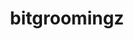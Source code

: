 ---
title: "bitgroomingz"
layout: cache
categories: [package, develop]
meta: {"compilers": ["gcc@11.4.0"], "num_specs": 37, "num_specs_by_stack": {"e4s": 3, "root": 37}, "oss": ["ubuntu22.04"], "platforms": ["linux"], "stacks": ["e4s", "root"], "targets": ["x86_64_v3"], "versions": ["2022-10-14"]}
spec_details: [{"compiler": "gcc@11.4.0", "hash": "2llkz7vnput4unyt2cdeuc5jkuw75xp5", "os": "ubuntu22.04", "platform": "linux", "size": "-", "stacks": ["root"], "target": "x86_64_v3", "variants": ["build_system=cmake", "build_type=Release", "generator=make", "~ipo", "+shared"], "versions": ["2022-10-14"]}, {"compiler": "gcc@11.4.0", "hash": "3itmefofuezkfmpxmmu52fscgbzg43k4", "os": "ubuntu22.04", "platform": "linux", "size": "-", "stacks": ["root"], "target": "x86_64_v3", "variants": ["build_system=cmake", "build_type=Release", "generator=make", "~ipo", "+shared"], "versions": ["2022-10-14"]}, {"compiler": "gcc@11.4.0", "hash": "4wr7huex3i2o7mvxaexevme5ptn4v4e5", "os": "ubuntu22.04", "platform": "linux", "size": "-", "stacks": ["root"], "target": "x86_64_v3", "variants": ["build_system=cmake", "build_type=Release", "generator=make", "~ipo", "+shared"], "versions": ["2022-10-14"]}, {"compiler": "gcc@11.4.0", "hash": "5mwg76dtbjpj77uqn7obhkbarv2i2wp3", "os": "ubuntu22.04", "platform": "linux", "size": "-", "stacks": ["root"], "target": "x86_64_v3", "variants": ["build_system=cmake", "build_type=Release", "generator=make", "~ipo", "+shared"], "versions": ["2022-10-14"]}, {"compiler": "gcc@11.4.0", "hash": "5w5viw5h7kmn6htkkxwtim3npicmrfox", "os": "ubuntu22.04", "platform": "linux", "size": "-", "stacks": ["root"], "target": "x86_64_v3", "variants": ["build_system=cmake", "build_type=Release", "generator=make", "~ipo", "+shared"], "versions": ["2022-10-14"]}, {"compiler": "gcc@11.4.0", "hash": "5zevot5mygbwt6w6fuofn6lwkrnllcpz", "os": "ubuntu22.04", "platform": "linux", "size": "-", "stacks": ["root"], "target": "x86_64_v3", "variants": ["build_system=cmake", "build_type=Release", "commit=a018b20cca9f7d6a5396ab36230e4be6ae1cb25b", "generator=make", "~ipo", "+shared"], "versions": ["2022-10-14"]}, {"compiler": "gcc@11.4.0", "hash": "all7jtmyhkqcz5niysppludryey5y6i6", "os": "ubuntu22.04", "platform": "linux", "size": "-", "stacks": ["root"], "target": "x86_64_v3", "variants": ["build_system=cmake", "build_type=Release", "commit=a018b20cca9f7d6a5396ab36230e4be6ae1cb25b", "generator=make", "~ipo", "+shared"], "versions": ["2022-10-14"]}, {"compiler": "gcc@11.4.0", "hash": "b55bvpthtlrtrxu26pn233hqkrqvh2hq", "os": "ubuntu22.04", "platform": "linux", "size": "-", "stacks": ["root"], "target": "x86_64_v3", "variants": ["build_system=cmake", "build_type=Release", "commit=a018b20cca9f7d6a5396ab36230e4be6ae1cb25b", "generator=make", "~ipo", "+shared"], "versions": ["2022-10-14"]}, {"compiler": "gcc@11.4.0", "hash": "dltu2jsem4zqrqd77b6khhwq4d4zhq5p", "os": "ubuntu22.04", "platform": "linux", "size": "-", "stacks": ["root"], "target": "x86_64_v3", "variants": ["build_system=cmake", "build_type=Release", "generator=make", "~ipo", "+shared"], "versions": ["2022-10-14"]}, {"compiler": "gcc@11.4.0", "hash": "fftbatcclv5rbqiq3bucl5kg62e2elc5", "os": "ubuntu22.04", "platform": "linux", "size": "-", "stacks": ["root"], "target": "x86_64_v3", "variants": ["build_system=cmake", "build_type=Release", "commit=a018b20cca9f7d6a5396ab36230e4be6ae1cb25b", "generator=make", "~ipo", "+shared"], "versions": ["2022-10-14"]}, {"compiler": "gcc@11.4.0", "hash": "fwhiksk3h3uwsv7va4dlagmeoy735w2o", "os": "ubuntu22.04", "platform": "linux", "size": "-", "stacks": ["root"], "target": "x86_64_v3", "variants": ["build_system=cmake", "build_type=Release", "generator=make", "~ipo", "+shared"], "versions": ["2022-10-14"]}, {"compiler": "gcc@11.4.0", "hash": "gownerb3xrwmd6fa4iqxtku2452zqwll", "os": "ubuntu22.04", "platform": "linux", "size": "-", "stacks": ["root"], "target": "x86_64_v3", "variants": ["build_system=cmake", "build_type=Release", "commit=a018b20cca9f7d6a5396ab36230e4be6ae1cb25b", "generator=make", "~ipo", "+shared"], "versions": ["2022-10-14"]}, {"compiler": "gcc@11.4.0", "hash": "h2quex6jcpsgc5ez3idd37jewkelu3dn", "os": "ubuntu22.04", "platform": "linux", "size": "-", "stacks": ["root"], "target": "x86_64_v3", "variants": ["build_system=cmake", "build_type=Release", "generator=make", "~ipo", "+shared"], "versions": ["2022-10-14"]}, {"compiler": "gcc@11.4.0", "hash": "hy2cksprynd2gupachubt6k2kxqsd7gx", "os": "ubuntu22.04", "platform": "linux", "size": "-", "stacks": ["root"], "target": "x86_64_v3", "variants": ["build_system=cmake", "build_type=Release", "commit=a018b20cca9f7d6a5396ab36230e4be6ae1cb25b", "generator=make", "~ipo", "+shared"], "versions": ["2022-10-14"]}, {"compiler": "gcc@11.4.0", "hash": "i7j4v7asscxzcyjr5uggzysar4ooi2vw", "os": "ubuntu22.04", "platform": "linux", "size": "-", "stacks": ["root"], "target": "x86_64_v3", "variants": ["build_system=cmake", "build_type=Release", "commit=a018b20cca9f7d6a5396ab36230e4be6ae1cb25b", "generator=make", "~ipo", "+shared"], "versions": ["2022-10-14"]}, {"compiler": "gcc@11.4.0", "hash": "j3dqargdricex65qfvl4usjnnveb2v44", "os": "ubuntu22.04", "platform": "linux", "size": "-", "stacks": ["root"], "target": "x86_64_v3", "variants": ["build_system=cmake", "build_type=Release", "generator=make", "~ipo", "+shared"], "versions": ["2022-10-14"]}, {"compiler": "gcc@11.4.0", "hash": "jtkd277ku7plvntib35shv3aimpqqc4n", "os": "ubuntu22.04", "platform": "linux", "size": "-", "stacks": ["root"], "target": "x86_64_v3", "variants": ["build_system=cmake", "build_type=Release", "generator=make", "~ipo", "+shared"], "versions": ["2022-10-14"]}, {"compiler": "gcc@11.4.0", "hash": "kikorueem23udj3fzt3kae3mtqu5afre", "os": "ubuntu22.04", "platform": "linux", "size": "-", "stacks": ["root"], "target": "x86_64_v3", "variants": ["build_system=cmake", "build_type=Release", "commit=a018b20cca9f7d6a5396ab36230e4be6ae1cb25b", "generator=make", "~ipo", "+shared"], "versions": ["2022-10-14"]}, {"compiler": "gcc@11.4.0", "hash": "kog5kxezlt2vwawuzqgl54fysbbhjzox", "os": "ubuntu22.04", "platform": "linux", "size": "-", "stacks": ["root"], "target": "x86_64_v3", "variants": ["build_system=cmake", "build_type=Release", "generator=make", "~ipo", "+shared"], "versions": ["2022-10-14"]}, {"compiler": "gcc@11.4.0", "hash": "kssg7zpr5nspbgux5y4ljdybcplzilbo", "os": "ubuntu22.04", "platform": "linux", "size": "-", "stacks": ["root"], "target": "x86_64_v3", "variants": ["build_system=cmake", "build_type=Release", "commit=a018b20cca9f7d6a5396ab36230e4be6ae1cb25b", "generator=make", "~ipo", "+shared"], "versions": ["2022-10-14"]}, {"compiler": "gcc@11.4.0", "hash": "laoa564bt4os4ujywgaqc4fqw5e4chz4", "os": "ubuntu22.04", "platform": "linux", "size": "-", "stacks": ["e4s", "root"], "target": "x86_64_v3", "variants": ["build_system=cmake", "build_type=Release", "commit=a018b20cca9f7d6a5396ab36230e4be6ae1cb25b", "generator=make", "~ipo", "+shared"], "versions": ["2022-10-14"]}, {"compiler": "gcc@11.4.0", "hash": "lle36qfulejv4fttfibseo7f6aplzihu", "os": "ubuntu22.04", "platform": "linux", "size": "-", "stacks": ["root"], "target": "x86_64_v3", "variants": ["build_system=cmake", "build_type=Release", "commit=a018b20cca9f7d6a5396ab36230e4be6ae1cb25b", "generator=make", "~ipo", "+shared"], "versions": ["2022-10-14"]}, {"compiler": "gcc@11.4.0", "hash": "lpkt26pyokoqvqybuqpskkccu4lo5ni6", "os": "ubuntu22.04", "platform": "linux", "size": "-", "stacks": ["e4s", "root"], "target": "x86_64_v3", "variants": ["build_system=cmake", "build_type=Release", "commit=a018b20cca9f7d6a5396ab36230e4be6ae1cb25b", "generator=make", "~ipo", "+shared"], "versions": ["2022-10-14"]}, {"compiler": "gcc@11.4.0", "hash": "m2ssx74nywrrv2prry6a7u3qmi4zu7vq", "os": "ubuntu22.04", "platform": "linux", "size": "-", "stacks": ["root"], "target": "x86_64_v3", "variants": ["build_system=cmake", "build_type=Release", "commit=a018b20cca9f7d6a5396ab36230e4be6ae1cb25b", "generator=make", "~ipo", "+shared"], "versions": ["2022-10-14"]}, {"compiler": "gcc@11.4.0", "hash": "nfvxv7hgmwo2e33e5nw5bejvagau3nzk", "os": "ubuntu22.04", "platform": "linux", "size": "-", "stacks": ["e4s", "root"], "target": "x86_64_v3", "variants": ["build_system=cmake", "build_type=Release", "commit=a018b20cca9f7d6a5396ab36230e4be6ae1cb25b", "generator=make", "~ipo", "+shared"], "versions": ["2022-10-14"]}, {"compiler": "gcc@11.4.0", "hash": "nqzclduzuluriqor24vqiiqi7vzpoiun", "os": "ubuntu22.04", "platform": "linux", "size": "-", "stacks": ["root"], "target": "x86_64_v3", "variants": ["build_system=cmake", "build_type=Release", "commit=a018b20cca9f7d6a5396ab36230e4be6ae1cb25b", "generator=make", "~ipo", "+shared"], "versions": ["2022-10-14"]}, {"compiler": "gcc@11.4.0", "hash": "pslkeajf5wbwe4yail2ccswqg3qjyyqb", "os": "ubuntu22.04", "platform": "linux", "size": "-", "stacks": ["root"], "target": "x86_64_v3", "variants": ["build_system=cmake", "build_type=Release", "commit=a018b20cca9f7d6a5396ab36230e4be6ae1cb25b", "generator=make", "~ipo", "+shared"], "versions": ["2022-10-14"]}, {"compiler": "gcc@11.4.0", "hash": "q6wi6gegzzroegdrylsidkdqpi3jycd3", "os": "ubuntu22.04", "platform": "linux", "size": "-", "stacks": ["root"], "target": "x86_64_v3", "variants": ["build_system=cmake", "build_type=Release", "generator=make", "~ipo", "+shared"], "versions": ["2022-10-14"]}, {"compiler": "gcc@11.4.0", "hash": "qdal3f74kdkrnj3dnhvvdbwryr5nwtdb", "os": "ubuntu22.04", "platform": "linux", "size": "-", "stacks": ["root"], "target": "x86_64_v3", "variants": ["build_system=cmake", "build_type=Release", "generator=make", "~ipo", "+shared"], "versions": ["2022-10-14"]}, {"compiler": "gcc@11.4.0", "hash": "qvbl5fpf6alji73qs7gmcqeetw6iv3vf", "os": "ubuntu22.04", "platform": "linux", "size": "-", "stacks": ["root"], "target": "x86_64_v3", "variants": ["build_system=cmake", "build_type=Release", "commit=a018b20cca9f7d6a5396ab36230e4be6ae1cb25b", "generator=make", "~ipo", "+shared"], "versions": ["2022-10-14"]}, {"compiler": "gcc@11.4.0", "hash": "rteuubn6rnzfwhuk3wclqwxvwallzf2p", "os": "ubuntu22.04", "platform": "linux", "size": "-", "stacks": ["root"], "target": "x86_64_v3", "variants": ["build_system=cmake", "build_type=Release", "commit=a018b20cca9f7d6a5396ab36230e4be6ae1cb25b", "generator=make", "~ipo", "+shared"], "versions": ["2022-10-14"]}, {"compiler": "gcc@11.4.0", "hash": "shebqppmg5zt3a2r75bdn6z5tw75t3tp", "os": "ubuntu22.04", "platform": "linux", "size": "-", "stacks": ["root"], "target": "x86_64_v3", "variants": ["build_system=cmake", "build_type=Release", "generator=make", "~ipo", "+shared"], "versions": ["2022-10-14"]}, {"compiler": "gcc@11.4.0", "hash": "uj6rgc67adp6c4tzeok6lffqwcv3cv7o", "os": "ubuntu22.04", "platform": "linux", "size": "-", "stacks": ["root"], "target": "x86_64_v3", "variants": ["build_system=cmake", "build_type=Release", "commit=a018b20cca9f7d6a5396ab36230e4be6ae1cb25b", "generator=make", "~ipo", "+shared"], "versions": ["2022-10-14"]}, {"compiler": "gcc@11.4.0", "hash": "vzousfdyeqbllomkh7nun6lrsmtfwfim", "os": "ubuntu22.04", "platform": "linux", "size": "-", "stacks": ["root"], "target": "x86_64_v3", "variants": ["build_system=cmake", "build_type=Release", "commit=a018b20cca9f7d6a5396ab36230e4be6ae1cb25b", "generator=make", "~ipo", "+shared"], "versions": ["2022-10-14"]}, {"compiler": "gcc@11.4.0", "hash": "wdizke6nexvspqcpqf4czcowassbodod", "os": "ubuntu22.04", "platform": "linux", "size": "-", "stacks": ["root"], "target": "x86_64_v3", "variants": ["build_system=cmake", "build_type=Release", "commit=a018b20cca9f7d6a5396ab36230e4be6ae1cb25b", "generator=make", "~ipo", "+shared"], "versions": ["2022-10-14"]}, {"compiler": "gcc@11.4.0", "hash": "wyvi7epbtkj4ls7jfptr264ctsibtqrx", "os": "ubuntu22.04", "platform": "linux", "size": "-", "stacks": ["root"], "target": "x86_64_v3", "variants": ["build_system=cmake", "build_type=Release", "commit=a018b20cca9f7d6a5396ab36230e4be6ae1cb25b", "generator=make", "~ipo", "+shared"], "versions": ["2022-10-14"]}, {"compiler": "gcc@11.4.0", "hash": "y3fzwrs3zqegsbop3cu7nci2dgjypahj", "os": "ubuntu22.04", "platform": "linux", "size": "-", "stacks": ["root"], "target": "x86_64_v3", "variants": ["build_system=cmake", "build_type=Release", "commit=a018b20cca9f7d6a5396ab36230e4be6ae1cb25b", "generator=make", "~ipo", "+shared"], "versions": ["2022-10-14"]}]
---